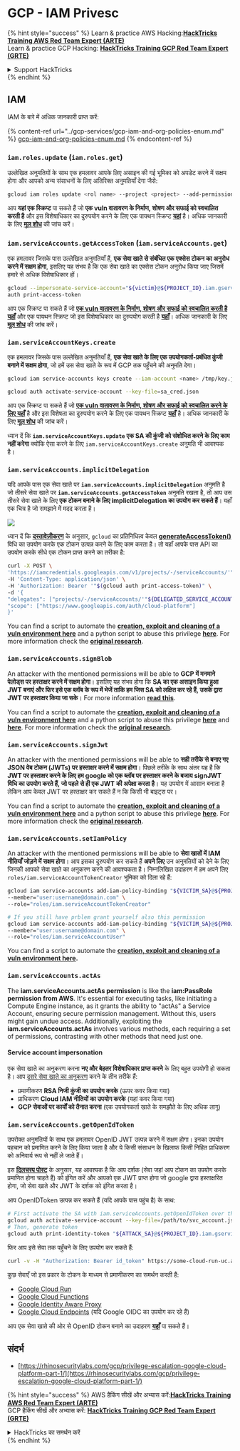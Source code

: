 # GCP - IAM Privesc

{% hint style="success" %}
Learn & practice AWS Hacking:<img src="../../../.gitbook/assets/image (1) (1) (1).png" alt="" data-size="line">[**HackTricks Training AWS Red Team Expert (ARTE)**](https://training.hacktricks.xyz/courses/arte)<img src="../../../.gitbook/assets/image (1) (1) (1).png" alt="" data-size="line">\
Learn & practice GCP Hacking: <img src="../../../.gitbook/assets/image (2).png" alt="" data-size="line">[**HackTricks Training GCP Red Team Expert (GRTE)**<img src="../../../.gitbook/assets/image (2).png" alt="" data-size="line">](https://training.hacktricks.xyz/courses/grte)

<details>

<summary>Support HackTricks</summary>

* Check the [**subscription plans**](https://github.com/sponsors/carlospolop)!
* **Join the** 💬 [**Discord group**](https://discord.gg/hRep4RUj7f) or the [**telegram group**](https://t.me/peass) or **follow** us on **Twitter** 🐦 [**@hacktricks\_live**](https://twitter.com/hacktricks_live)**.**
* **Share hacking tricks by submitting PRs to the** [**HackTricks**](https://github.com/carlospolop/hacktricks) and [**HackTricks Cloud**](https://github.com/carlospolop/hacktricks-cloud) github repos.

</details>
{% endhint %}

## IAM

IAM के बारे में अधिक जानकारी प्राप्त करें:

{% content-ref url="../gcp-services/gcp-iam-and-org-policies-enum.md" %}
[gcp-iam-and-org-policies-enum.md](../gcp-services/gcp-iam-and-org-policies-enum.md)
{% endcontent-ref %}

### `iam.roles.update` (`iam.roles.get`)

उल्लेखित अनुमतियों के साथ एक हमलावर आपके लिए असाइन की गई भूमिका को अपडेट करने में सक्षम होगा और आपको अन्य संसाधनों के लिए अतिरिक्त अनुमतियाँ देगा जैसे:
```bash
gcloud iam roles update <rol name> --project <project> --add-permissions <permission>
```
आप **यहां एक स्क्रिप्ट** पा सकते हैं जो **एक vuln वातावरण के निर्माण, शोषण और सफाई को स्वचालित करती है** और इस विशेषाधिकार का दुरुपयोग करने के लिए एक पायथन स्क्रिप्ट [**यहां**](https://github.com/RhinoSecurityLabs/GCP-IAM-Privilege-Escalation/blob/master/ExploitScripts/iam.roles.update.py) है। अधिक जानकारी के लिए [**मूल शोध**](https://rhinosecuritylabs.com/gcp/privilege-escalation-google-cloud-platform-part-1/) की जांच करें।

### `iam.serviceAccounts.getAccessToken` (`iam.serviceAccounts.get`)

एक हमलावर जिसके पास उल्लेखित अनुमतियाँ हैं, **एक सेवा खाते से संबंधित एक एक्सेस टोकन का अनुरोध करने में सक्षम होगा**, इसलिए यह संभव है कि एक सेवा खाते का एक्सेस टोकन अनुरोध किया जाए जिसमें हमारे से अधिक विशेषाधिकार हों।
```bash
gcloud --impersonate-service-account="${victim}@${PROJECT_ID}.iam.gserviceaccount.com" \
auth print-access-token
```
आप एक स्क्रिप्ट पा सकते हैं जो [**एक vuln वातावरण के निर्माण, शोषण और सफाई को स्वचालित करती है यहाँ**](https://github.com/carlospolop/gcp_privesc_scripts/blob/main/tests/4-iam.serviceAccounts.getAccessToken.sh) और एक पायथन स्क्रिप्ट जो इस विशेषाधिकार का दुरुपयोग करती है [**यहाँ**](https://github.com/RhinoSecurityLabs/GCP-IAM-Privilege-Escalation/blob/master/ExploitScripts/iam.serviceAccounts.getAccessToken.py)। अधिक जानकारी के लिए [**मूल शोध**](https://rhinosecuritylabs.com/gcp/privilege-escalation-google-cloud-platform-part-1/) की जांच करें।

### `iam.serviceAccountKeys.create`

एक हमलावर जिसके पास उल्लेखित अनुमतियाँ हैं, **एक सेवा खाते के लिए एक उपयोगकर्ता-प्रबंधित कुंजी बनाने में सक्षम होगा**, जो हमें उस सेवा खाते के रूप में GCP तक पहुँचने की अनुमति देगा।
```bash
gcloud iam service-accounts keys create --iam-account <name> /tmp/key.json

gcloud auth activate-service-account --key-file=sa_cred.json
```
आप एक स्क्रिप्ट पा सकते हैं जो [**एक vuln वातावरण के निर्माण, शोषण और सफाई को स्वचालित करने के लिए यहाँ**](https://github.com/carlospolop/gcp_privesc_scripts/blob/main/tests/3-iam.serviceAccountKeys.create.sh) है और इस विशेषता का दुरुपयोग करने के लिए एक पायथन स्क्रिप्ट [**यहाँ**](https://github.com/RhinoSecurityLabs/GCP-IAM-Privilege-Escalation/blob/master/ExploitScripts/iam.serviceAccountKeys.create.py) है। अधिक जानकारी के लिए [**मूल शोध**](https://rhinosecuritylabs.com/gcp/privilege-escalation-google-cloud-platform-part-1/) की जांच करें।

ध्यान दें कि **`iam.serviceAccountKeys.update` एक SA की कुंजी को संशोधित करने के लिए काम नहीं करेगा** क्योंकि ऐसा करने के लिए `iam.serviceAccountKeys.create` अनुमति भी आवश्यक है।

### `iam.serviceAccounts.implicitDelegation`

यदि आपके पास एक सेवा खाते पर **`iam.serviceAccounts.implicitDelegation`** अनुमति है जो तीसरे सेवा खाते पर **`iam.serviceAccounts.getAccessToken`** अनुमति रखता है, तो आप उस तीसरे सेवा खाते के लिए **एक टोकन बनाने के लिए implicitDelegation का उपयोग कर सकते हैं**। यहाँ एक चित्र है जो समझाने में मदद करता है।

![](https://rhinosecuritylabs.com/wp-content/uploads/2020/04/image2-500x493.png)

ध्यान दें कि [**दस्तावेज़ीकरण**](https://cloud.google.com/iam/docs/understanding-service-accounts) के अनुसार, `gcloud` का प्रतिनिधित्व केवल [**generateAccessToken()**](https://cloud.google.com/iam/credentials/reference/rest/v1/projects.serviceAccounts/generateAccessToken) विधि का उपयोग करके एक टोकन उत्पन्न करने के लिए काम करता है। तो यहाँ आपके पास API का उपयोग करके सीधे एक टोकन प्राप्त करने का तरीका है:
```bash
curl -X POST \
'https://iamcredentials.googleapis.com/v1/projects/-/serviceAccounts/'"${TARGET_SERVICE_ACCOUNT}"':generateAccessToken' \
-H 'Content-Type: application/json' \
-H 'Authorization: Bearer '"$(gcloud auth print-access-token)" \
-d '{
"delegates": ["projects/-/serviceAccounts/'"${DELEGATED_SERVICE_ACCOUNT}"'"],
"scope": ["https://www.googleapis.com/auth/cloud-platform"]
}'
```
You can find a script to automate the [**creation, exploit and cleaning of a vuln environment here**](https://github.com/carlospolop/gcp_privesc_scripts/blob/main/tests/5-iam.serviceAccounts.implicitDelegation.sh) and a python script to abuse this privilege [**here**](https://github.com/RhinoSecurityLabs/GCP-IAM-Privilege-Escalation/blob/master/ExploitScripts/iam.serviceAccounts.implicitDelegation.py). For more information check the [**original research**](https://rhinosecuritylabs.com/gcp/privilege-escalation-google-cloud-platform-part-1/).

### `iam.serviceAccounts.signBlob`

An attacker with the mentioned permissions will be able to **GCP में मनमाने पेलोड्स पर हस्ताक्षर करने में सक्षम होगा**। इसलिए यह संभव होगा कि **SA का एक असाइन किया हुआ JWT बनाएं और फिर इसे एक ब्लॉब के रूप में भेजें ताकि हम जिस SA को लक्षित कर रहे हैं, उसके द्वारा JWT पर हस्ताक्षर किया जा सके**। For more information [**read this**](https://medium.com/google-cloud/using-serviceaccountactor-iam-role-for-account-impersonation-on-google-cloud-platform-a9e7118480ed).

You can find a script to automate the [**creation, exploit and cleaning of a vuln environment here**](https://github.com/carlospolop/gcp_privesc_scripts/blob/main/tests/6-iam.serviceAccounts.signBlob.sh) and a python script to abuse this privilege [**here**](https://github.com/RhinoSecurityLabs/GCP-IAM-Privilege-Escalation/blob/master/ExploitScripts/iam.serviceAccounts.signBlob-accessToken.py) and [**here**](https://github.com/RhinoSecurityLabs/GCP-IAM-Privilege-Escalation/blob/master/ExploitScripts/iam.serviceAccounts.signBlob-gcsSignedUrl.py). For more information check the [**original research**](https://rhinosecuritylabs.com/gcp/privilege-escalation-google-cloud-platform-part-1/).

### `iam.serviceAccounts.signJwt`

An attacker with the mentioned permissions will be able to **सही तरीके से बनाए गए JSON वेब टोकन (JWTs) पर हस्ताक्षर करने में सक्षम होगा**। पिछले तरीके के साथ अंतर यह है कि **JWT पर हस्ताक्षर करने के लिए हम google को एक ब्लॉब पर हस्ताक्षर करने के बजाय signJWT विधि का उपयोग करते हैं, जो पहले से ही एक JWT की अपेक्षा करता है**। यह उपयोग में आसान बनाता है लेकिन आप केवल JWT पर हस्ताक्षर कर सकते हैं न कि किसी भी बाइट्स पर।

You can find a script to automate the [**creation, exploit and cleaning of a vuln environment here**](https://github.com/carlospolop/gcp_privesc_scripts/blob/main/tests/7-iam.serviceAccounts.signJWT.sh) and a python script to abuse this privilege [**here**](https://github.com/RhinoSecurityLabs/GCP-IAM-Privilege-Escalation/blob/master/ExploitScripts/iam.serviceAccounts.signJWT.py). For more information check the [**original research**](https://rhinosecuritylabs.com/gcp/privilege-escalation-google-cloud-platform-part-1/).

### `iam.serviceAccounts.setIamPolicy` <a href="#iam.serviceaccounts.setiampolicy" id="iam.serviceaccounts.setiampolicy"></a>

An attacker with the mentioned permissions will be able to **सेवा खातों में IAM नीतियाँ जोड़ने में सक्षम होगा**। आप इसका दुरुपयोग कर सकते हैं **अपने लिए** उन अनुमतियों को देने के लिए जिनकी आपको सेवा खाते का अनुकरण करने की आवश्यकता है। निम्नलिखित उदाहरण में हम अपने लिए `roles/iam.serviceAccountTokenCreator` भूमिका को दिला रहे हैं:
```bash
gcloud iam service-accounts add-iam-policy-binding "${VICTIM_SA}@${PROJECT_ID}.iam.gserviceaccount.com" \
--member="user:username@domain.com" \
--role="roles/iam.serviceAccountTokenCreator"

# If you still have prblem grant yourself also this permission
gcloud iam service-accounts add-iam-policy-binding "${VICTIM_SA}@${PROJECT_ID}.iam.gserviceaccount.com" \ \
--member="user:username@domain.com" \
--role="roles/iam.serviceAccountUser"
```
You can find a script to automate the [**creation, exploit and cleaning of a vuln environment here**](https://github.com/carlospolop/gcp_privesc_scripts/blob/main/tests/d-iam.serviceAccounts.setIamPolicy.sh)**.**

### `iam.serviceAccounts.actAs`

The **iam.serviceAccounts.actAs permission** is like the **iam:PassRole permission from AWS**. It's essential for executing tasks, like initiating a Compute Engine instance, as it grants the ability to "actAs" a Service Account, ensuring secure permission management. Without this, users might gain undue access. Additionally, exploiting the **iam.serviceAccounts.actAs** involves various methods, each requiring a set of permissions, contrasting with other methods that need just one.

#### Service account impersonation <a href="#service-account-impersonation" id="service-account-impersonation"></a>

एक सेवा खाते का अनुकरण करना **नए और बेहतर विशेषाधिकार प्राप्त करने** के लिए बहुत उपयोगी हो सकता है। आप [दूसरे सेवा खाते का अनुकरण](https://cloud.google.com/iam/docs/understanding-service-accounts#impersonating_a_service_account) करने के तीन तरीके हैं:

* प्रमाणीकरण **RSA निजी कुंजी का उपयोग करके** (ऊपर कवर किया गया)
* प्राधिकरण **Cloud IAM नीतियों का उपयोग करके** (यहां कवर किया गया)
* **GCP सेवाओं पर कार्यों को तैनात करना** (एक उपयोगकर्ता खाते के समझौते के लिए अधिक लागू)

### `iam.serviceAccounts.getOpenIdToken`

उपरोक्त अनुमतियों के साथ एक हमलावर OpenID JWT उत्पन्न करने में सक्षम होगा। इनका उपयोग पहचान को प्रमाणित करने के लिए किया जाता है और ये किसी संसाधन के खिलाफ किसी निहित प्राधिकरण को अनिवार्य रूप से नहीं ले जाते हैं।

इस [**दिलचस्प पोस्ट**](https://medium.com/google-cloud/authenticating-using-google-openid-connect-tokens-e7675051213b) के अनुसार, यह आवश्यक है कि आप दर्शक (सेवा जहां आप टोकन का उपयोग करके प्रमाणित होना चाहते हैं) को इंगित करें और आपको एक JWT प्राप्त होगा जो google द्वारा हस्ताक्षरित होगा, जो सेवा खाते और JWT के दर्शक को इंगित करता है।

आप OpenIDToken उत्पन्न कर सकते हैं (यदि आपके पास पहुंच है) के साथ:
```bash
# First activate the SA with iam.serviceAccounts.getOpenIdToken over the other SA
gcloud auth activate-service-account --key-file=/path/to/svc_account.json
# Then, generate token
gcloud auth print-identity-token "${ATTACK_SA}@${PROJECT_ID}.iam.gserviceaccount.com" --audiences=https://example.com
```
फिर आप इसे सेवा तक पहुँचने के लिए उपयोग कर सकते हैं:
```bash
curl -v -H "Authorization: Bearer id_token" https://some-cloud-run-uc.a.run.app
```
कुछ सेवाएँ जो इस प्रकार के टोकन के माध्यम से प्रमाणीकरण का समर्थन करती हैं:

* [Google Cloud Run](https://cloud.google.com/run/)
* [Google Cloud Functions](https://cloud.google.com/functions/docs/)
* [Google Identity Aware Proxy](https://cloud.google.com/iap/docs/authentication-howto)
* [Google Cloud Endpoints](https://cloud.google.com/endpoints/docs/openapi/authenticating-users-google-id) (यदि Google OIDC का उपयोग कर रहे हैं)

आप एक सेवा खाते की ओर से OpenID टोकन बनाने का उदाहरण [**यहाँ**](https://github.com/carlospolop-forks/GCP-IAM-Privilege-Escalation/blob/master/ExploitScripts/iam.serviceAccounts.getOpenIdToken.py) पा सकते हैं।

## संदर्भ

* [https://rhinosecuritylabs.com/gcp/privilege-escalation-google-cloud-platform-part-1/](https://rhinosecuritylabs.com/gcp/privilege-escalation-google-cloud-platform-part-1/)

{% hint style="success" %}
AWS हैकिंग सीखें और अभ्यास करें:<img src="../../../.gitbook/assets/image (1) (1) (1).png" alt="" data-size="line">[**HackTricks Training AWS Red Team Expert (ARTE)**](https://training.hacktricks.xyz/courses/arte)<img src="../../../.gitbook/assets/image (1) (1) (1).png" alt="" data-size="line">\
GCP हैकिंग सीखें और अभ्यास करें: <img src="../../../.gitbook/assets/image (2).png" alt="" data-size="line">[**HackTricks Training GCP Red Team Expert (GRTE)**<img src="../../../.gitbook/assets/image (2).png" alt="" data-size="line">](https://training.hacktricks.xyz/courses/grte)

<details>

<summary>HackTricks का समर्थन करें</summary>

* [**सदस्यता योजनाएँ**](https://github.com/sponsors/carlospolop) देखें!
* **💬 [**Discord समूह**](https://discord.gg/hRep4RUj7f) या [**telegram समूह**](https://t.me/peass) में शामिल हों या **Twitter** 🐦 पर हमें **फॉलो करें** [**@hacktricks\_live**](https://twitter.com/hacktricks_live)**.**
* **हैकिंग ट्रिक्स साझा करें और [**HackTricks**](https://github.com/carlospolop/hacktricks) और [**HackTricks Cloud**](https://github.com/carlospolop/hacktricks-cloud) गिटहब रिपोजिटरी में PR सबमिट करें।**

</details>
{% endhint %}
